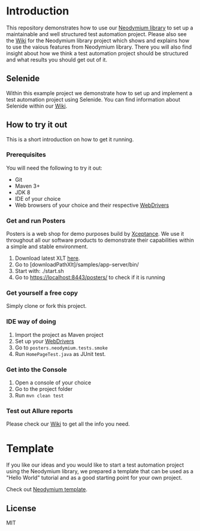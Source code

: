 # Introduction
This repository demonstrates how to use our [Neodymium library](https://github.com/Xceptance/neodymium-library) to set up a maintainable and well structured test automation project. Please also see the [Wiki](https://github.com/Xceptance/neodymium-library/wiki) for the Neodymium library project which shows and explains how to use the vaious features from Neodymium library. There you will also find insight about how we think a test automation project should be structured and what results you should get out of it.

## Selenide
Within this example project we demonstrate how to set up and implement a test automation project using Selenide. You can find information about Selenide within our [Wiki](https://github.com/Xceptance/neodymium-library/wiki/Selenide).

## How to try it out
This is a short introduction on how to get it running. 

### Prerequisites
You will need the following to try it out:
* Git
* Maven 3+
* JDK 8
* IDE of your choice 
* Web browsers of your choice and their respective [WebDrivers](https://github.com/Xceptance/neodymium-library/wiki/How-to-set-up-a-WebDriver)

### Get and run Posters
Posters is a web shop for demo purposes build by [Xceptance](https://www.xceptance.com/en/). We use it throughout all our software products to demonstrate their capabilities within a simple and stable environment. 
1. Download latest XLT [here](https://www.xceptance.com/en/xlt/download.html).
2. Go to [downloadPathXlt]/samples/app-server/bin/
3. Start with: ./start.sh
4. Go to [https://localhost:8443/posters/](https://localhost:8443/posters/) to check if it is running

### Get yourself a free copy
Simply clone or fork this project.

### IDE way of doing
1. Import the project as Maven project
2. Set up your [WebDrivers](https://github.com/Xceptance/neodymium-library/wiki/How-to-set-up-a-WebDriver)
3. Go to `posters.neodymium.tests.smoke`
4. Run `HomePageTest.java` as JUnit test.

### Get into the Console
1. Open a console of your choice
2. Go to the project folder
3. Run `mvn clean test`

### Test out Allure reports
Please check our [Wiki](https://github.com/Xceptance/neodymium-library/wiki/Allure-reports) to get all the info you need.
 
# Template
If you like our ideas and you would like to start a test automation project using the Neodymium library, we prepared a template that can be used as a "Hello World" tutorial and as a good starting point for your own project.

Check out [Neodymium template](https://github.com/Xceptance/neodymium-template).

## License
MIT
